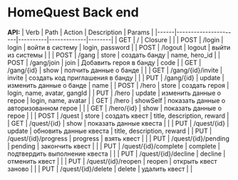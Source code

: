 # HomeQuest Back end
**API:**
| Verb | Path                 | Action   | Description | Params |
|------|----------------------|----------|-------------|--------|
| GET  | /                    | Closure  |            |
| POST | /login               | login    | войти в систему | login, password |
| POST | /logout              | logout   | выйти из системы | |
| POST | /gang                | store    | создать банду | name, hero_id |
| POST | /gang/join           | join     | Добавить героя в банду | code |
| GET  | /gang/{id}           | show     | полчить данные о банде | |
| GET  | /gang/{id}/invite    | invite   | создать код приглашения в банду | |
| PUT  | /gang/{id}           | update   | изменить данные о банде | name |
| POST | /hero                | store    | создать героя | login, name, avatar, gangId |
| PUT  | /hero                | update   | изменить данные о герое | login, name, avatar |
| GET  | /hero                | showSelf | показать данные о авторизованном герое | |
| GET  | /hero/{id}           | show     | показать данные о герое | |
| POST | /quest               | store    | создать квест | title, description, reward |
| GET  | /quest/{id}          | show     | показать данные квеста | |
| PUT  | /quest/{id}          | update   | обновить данные квеста | title, description, reward |
| PUT  | /quest/{id}/progress | progress | взять квест | |
| PUT  | /quest/{id}/pending  | pending  | закончить квест | |
| PUT  | /quest/{id}/complete | complete | подтвердить выполнение квеста | |
| PUT  | /quest/{id}/decline  | decline  | отменить квест | |
| PUT  | /quest/{id}/reopen   | reopen   | открыть квест заново | |
| PUT  | /quest/{id}/delete   | delete   | удалить квест | |